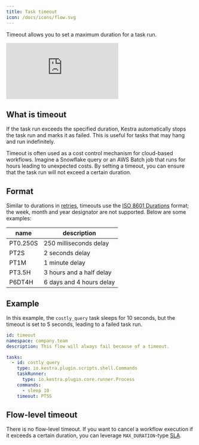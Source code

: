 ```yaml
---
title: Task timeout
icon: /docs/icons/flow.svg
---
```


Timeout allows you to set a maximum duration for a task run.

<div class="video-container">
  <iframe src="https://www.youtube.com/embed/vvD3Jg5huiE?si=M7BX8vwp7JsdUrL1" title="YouTube video player" frameborder="0" allow="accelerometer; autoplay; clipboard-write; encrypted-media; gyroscope; picture-in-picture; web-share" referrerpolicy="strict-origin-when-cross-origin" allowfullscreen></iframe>
</div>

## What is timeout

If the task run exceeds the specified duration, Kestra automatically stops the task run and marks it as failed. This is useful for tasks that may hang and run indefinitely.

Timeout is often used as a cost control mechanism for cloud-based workflows. Imagine a Snowflake query or an AWS Batch job that runs for hours leading to unexpected costs. By setting a timeout, you can ensure that the task run will not exceed a certain duration.

## Format

Similar to durations in [retries](../04.workflow-components/12.retries.md), timeouts use the [ISO 8601 Durations](https://en.wikipedia.org/wiki/ISO_8601#Durations) format; the week, month and year designator are not supported. Below are some examples:

| name     | description              |
|----------|--------------------------|
| PT0.250S | 250 milliseconds delay   |
| PT2S     | 2 seconds delay          |
| PT1M     | 1 minute delay           |
| PT3.5H   | 3 hours and a half delay |
| P6DT4H   | 6 days and 4 hours delay |


## Example

In this example, the `costly_query` task sleeps for 10 seconds, but the timeout is set to 5 seconds, leading to a failed task run.

```yaml
id: timeout
namespace: company.team
description: This flow will always fail because of a timeout.

tasks:
  - id: costly_query
    type: io.kestra.plugin.scripts.shell.Commands
    taskRunner:
      type: io.kestra.plugin.core.runner.Process
    commands:
      - sleep 10
    timeout: PT5S
```

## Flow-level timeout

There is no flow-level timeout. If you want to cancel a workflow execution if it exceeds a certain duration, you can leverage `MAX_DURATION`-type [SLA](./18.sla.md).

